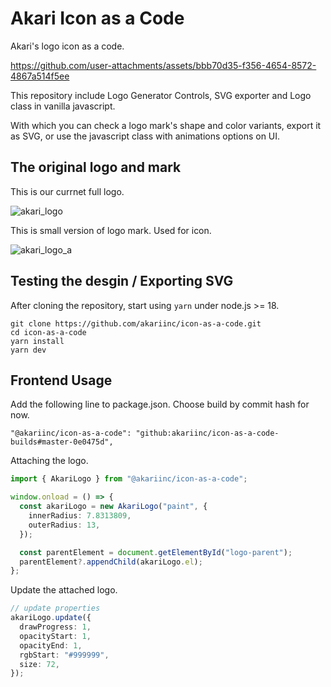 # Akari Icon as a Code

Akari's logo icon as a code.

https://github.com/user-attachments/assets/bbb70d35-f356-4654-8572-4867a514f5ee

This repository include Logo Generator Controls, SVG exporter and Logo class in vanilla javascript.

With which you can check a logo mark's shape and color variants, export it as SVG, or use the javascript class with animations options on UI.

## The original logo and mark

This is our currnet full logo.

![akari_logo](https://github.com/user-attachments/assets/81983055-e369-4ea1-b8e2-657933d07948)

This is small version of logo mark. Used for icon.

![akari_logo_a](https://github.com/user-attachments/assets/7f8610fd-bc2b-4483-bf0a-63565eabe272)

## Testing the desgin / Exporting SVG

After cloning the repository, start using `yarn` under node.js >= 18.

```shell
git clone https://github.com/akariinc/icon-as-a-code.git
cd icon-as-a-code
yarn install
yarn dev
```

## Frontend Usage

Add the following line to package.json. Choose build by commit hash for now.

```
"@akariinc/icon-as-a-code": "github:akariinc/icon-as-a-code-builds#master-0e0475d",
```

Attaching the logo.

```typescript
import { AkariLogo } from "@akariinc/icon-as-a-code";

window.onload = () => {
  const akariLogo = new AkariLogo("paint", {
    innerRadius: 7.8313809,
    outerRadius: 13,
  });

  const parentElement = document.getElementById("logo-parent");
  parentElement?.appendChild(akariLogo.el);
};
```

Update the attached logo.

```typescript
// update properties
akariLogo.update({
  drawProgress: 1,
  opacityStart: 1,
  opacityEnd: 1,
  rgbStart: "#999999",
  size: 72,
});
```

